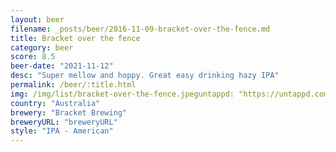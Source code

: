 ```yaml
---
layout: beer
filename: _posts/beer/2016-11-09-bracket-over-the-fence.md
title: Bracket over the fence
category: beer
score: 8.5
beer-date: "2021-11-12"
desc: "Super mellow and hoppy. Great easy drinking hazy IPA"
permalink: /beer/:title.html
img: /img/list/bracket-over-the-fence.jpeguntappd: "https://untappd.com/b/bracket-brewing-over-the-fence/4526556"
country: "Australia"
brewery: "Bracket Brewing"
breweryURL: "breweryURL"
style: "IPA - American"
---
```

